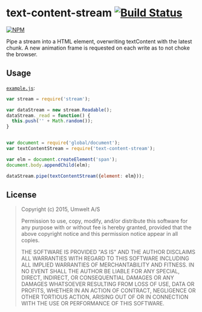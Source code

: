 text-content-stream [![Build Status][1]][2]
=======================================
[![NPM][3]][4]

Pipe a stream into a HTML element, overwriting textContent with the latest chunk.
A new animation frame is requested on each write as to not choke the browser.

Usage
-----
[`example.js`](example.js):
```js
var stream = require('stream');

var dataStream = new stream.Readable();
dataStream._read = function() {
  this.push('' + Math.random());
}


var document = require('global/document');
var textContentStream = require('text-content-stream');

var elm = document.createElement('span');
document.body.appendChild(elm);

dataStream.pipe(textContentStream({element: elm}));
```

License
-------
> Copyright (c) 2015, Umwelt A/S
>
> Permission to use, copy, modify, and/or distribute this software for any purpose with or without fee is hereby granted, provided that the above copyright notice and this permission notice appear in all copies.
>
> THE SOFTWARE IS PROVIDED "AS IS" AND THE AUTHOR DISCLAIMS ALL WARRANTIES WITH REGARD TO THIS SOFTWARE INCLUDING ALL IMPLIED WARRANTIES OF MERCHANTABILITY AND FITNESS. IN NO EVENT SHALL THE AUTHOR BE LIABLE FOR ANY SPECIAL, DIRECT, INDIRECT, OR CONSEQUENTIAL DAMAGES OR ANY DAMAGES WHATSOEVER RESULTING FROM LOSS OF USE, DATA OR PROFITS, WHETHER IN AN ACTION OF CONTRACT, NEGLIGENCE OR OTHER TORTIOUS ACTION, ARISING OUT OF OR IN CONNECTION WITH THE USE OR PERFORMANCE OF THIS SOFTWARE.

  [1]: https://travis-ci.org/umweltdk/node-text-content-stream.svg
  [2]: https://travis-ci.org/umweltdk/node-text-content-stream
  [3]: https://nodei.co/npm/text-content-stream.png?downloads=true
  [4]: https://nodei.co/npm/text-content-stream/

